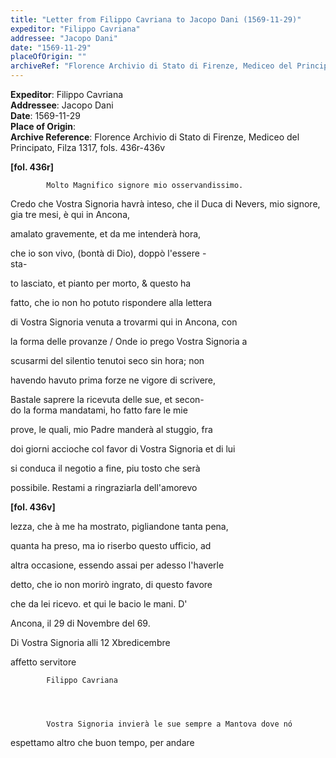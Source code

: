 ```yaml
---
title: "Letter from Filippo Cavriana to Jacopo Dani (1569-11-29)"
expeditor: "Filippo Cavriana"
addressee: "Jacopo Dani"
date: "1569-11-29"
placeOfOrigin: ""
archiveRef: "Florence Archivio di Stato di Firenze, Mediceo del Principato, Filza 1317, fols. 436r-436v"
---
```


**Expeditor**: Filippo Cavriana  
**Addressee**: Jacopo Dani  
**Date**: 1569-11-29  
**Place of Origin**:   
**Archive Reference**: Florence Archivio di Stato di Firenze, Mediceo del Principato, Filza 1317, fols. 436r-436v  


        
        
        
**[fol. 436r]**

        
              

            Molto Magnifico signore mio osservandissimo.
        


        
              
Credo che Vostra Signoria havrà inteso, che il Duca di Nevers, mio signore, gia tre mesi, è qui in Ancona,
              
amalato gravemente, et da me intenderà hora,
              
che io son vivo, (bontà di Dio), doppò l'essere -  
sta-
              
to lasciato, et pianto per morto, & questo ha
              
fatto, che io non ho potuto rispondere alla lettera
              
di Vostra Signoria venuta a trovarmi qui in Ancona, con
              
la forma delle provanze / Onde io prego Vostra Signoria a
              
scusarmi del silentio tenutoi seco sin hora; non
              
havendo havuto prima forze ne vigore di scrivere,
              
Bastale saprere la ricevuta delle sue, et secon-  
do la forma mandatami, ho fatto fare le mie
              
prove, le quali, mio Padre manderà al stuggio, fra
              
doi giorni accioche col favor di Vostra Signoria et di lui
              
si conduca il negotio a fine, piu tosto che serà
              
possibile. Restami a ringraziarla dell'amorevo
        


            
**[fol. 436v]**

        
              
lezza, che à me ha mostrato, pigliandone tanta pena,
              
quanta ha preso, ma io riserbo questo ufficio, ad
              
altra occasione, essendo assai per adesso l'haverle
              
detto, che io non morirò ingrato, di questo favore
              
che da lei ricevo. et qui le bacio le mani. D'
              
Ancona, il 29 di Novembre del 69.
        


            
              
Di Vostra Signoria
            alli 12 Xbredicembre
              
affetto servitore
              

            Filippo Cavriana
        


        
            Vostra Signoria invierà le sue sempre a Mantova dove nó
              
espettamo altro che buon tempo, per andare


        
        
        
    